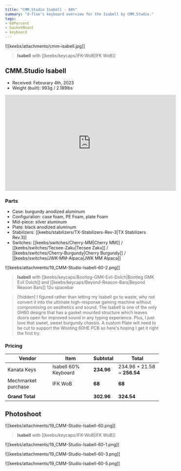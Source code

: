 ```yaml
---
title: "CMM.Studio Isabell - 60%"
summary: "d-floe's keyboard overview for the Isabell by CMM.Studio."
tags:
- 60Percent
- GasketMount
- keyboard
---
```


![[keebs/attachments/cmm-isabell.jpg]]

> **Isabell** with [[keebs/keycaps/IFK-WoB|IFK WoB]]

## CMM.Studio Isabell

- Received: Februrary 4th, 2023
- Weight (built): 993g / 2.189lbs

<iframe width="560" height="315" src="https://www.youtube-nocookie.com/embed/h7f791hUw1c" title="YouTube video player" frameborder="0" allow="accelerometer; autoplay; clipboard-write; encrypted-media; gyroscope; picture-in-picture; web-share" allowfullscreen></iframe>

### Parts

- Case: burgundy anodized aluminum
- Configuration: case foam, PE Foam, plate Foam
- Mid-piece: silver aluminum
- Plate: black anodized aluminum
- Stabilizers: [[keebs/stabilizers/TX-Stabilizers-Rev-3|TX Stabilizers Rev.3]]
- Switches: [[keebs/switches/Cherry-MM|Cherry MM]] / [[keebs/switches/Tecsee-Zaku|Tecsee Zaku]] / [[keebs/switches/Cherry-Burgundy|Cherry Burgundy]] / [[keebs/switches/JWK-MM-Alpaca|JWK MM Alpaca]]

![[keebs/attachments/19_CMM-Studio-Isabell-60-2.png]]

> **Isabell** with [[keebs/keycaps/Bootleg-GMK-Evil-Dolch|Bootleg GMK Evil Dolch]] and [[keebs/keycaps/Beyond-Reason-Bars|Beyond Reason Bars]] 12u spacebar

> [!hidden]
> I figured rather than letting my Isabell go to waste, why not convert it into the ultimate high-response gaming machine without compromising on aesthetics and sound. The Isabell is one of the only GH60 designs that has a gasket mounted structure which leaves doors open for improved sound in any typing experience. Plus, I just love that sweet, sweet burgundy chassis. A custom Plate will need to be cut to support the Wooting 60HE PCB so here's hoping I get it right the first try.

### Pricing

| Vendor              | Item                 | Subtotal   | Total                       |
| ------------------- | -------------------- | ---------- | --------------------------- |
| Kanata Keys         | Isabell 60% Keyboard | **234.96** | 234.96 + 21.58 = **256.54** |
| Mechmarket purchase | IFK WoB              | **68**     | **68**                      |
|                     |                      |
| **Grand Total**     |                      | **302.96** | **324.54**                  |

## Photoshoot

![[keebs/attachments/19_CMM-Studio-Isabell-60.png]]

> **Isabell** with [[keebs/keycaps/IFK-WoB|IFK WoB]]

![[keebs/attachments/19_CMM-Studio-Isabell-60-1.png]]

![[keebs/attachments/19_CMM-Studio-Isabell-60-3.png]]

![[keebs/attachments/19_CMM-Studio-Isabell-60-5.png]]
